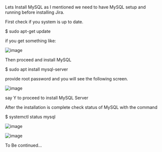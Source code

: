 Lets Install MySQL as I mentioned we need to have MySQL setup and running before installing Jira.

First check if you system is up to date.

$ sudo apt-get update

if you get something like:

![image](https://user-images.githubusercontent.com/45543969/220735806-e854b477-aa1c-4720-bf91-73f4a1fff0ef.png)

Then proceed and install MySQL

$ sudo apt install mysql-server

provide root password and you will see the following screen.

![image](https://user-images.githubusercontent.com/45543969/220824052-cee7b2e4-d9cb-47de-ae3a-1538b90d355a.png)

say Y to proceed to install MySQL Server

After the installation is complete check status of MySQL with the command

$ systemctl status mysql

![image](https://user-images.githubusercontent.com/45543969/220825513-3755ae68-ea95-4a9a-882f-31903375f321.png)



![image](https://user-images.githubusercontent.com/45543969/220825831-94900c52-95c1-4140-a026-1df7bccaa499.png)

To Be continued...
